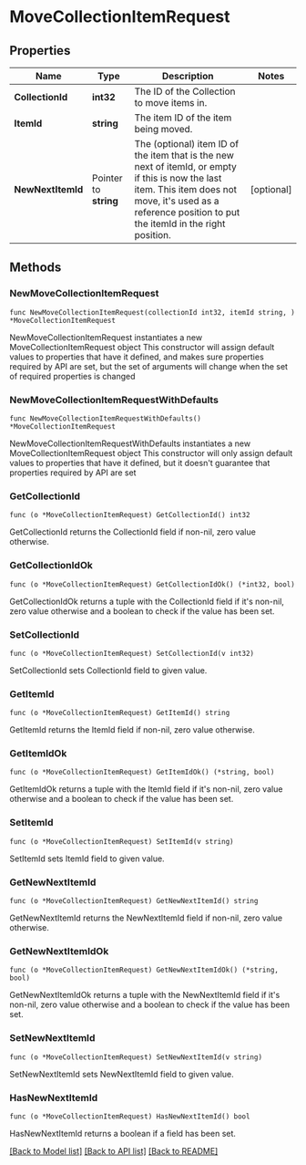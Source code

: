 # MoveCollectionItemRequest

## Properties

Name | Type | Description | Notes
------------ | ------------- | ------------- | -------------
**CollectionId** | **int32** | The ID of the Collection to move items in. | 
**ItemId** | **string** | The item ID of the item being moved. | 
**NewNextItemId** | Pointer to **string** | The (optional) item ID of the item that is the new next of itemId, or empty if this is now the last item. This item does not move, it&#39;s used as a reference position to put the itemId in the right position. | [optional] 

## Methods

### NewMoveCollectionItemRequest

`func NewMoveCollectionItemRequest(collectionId int32, itemId string, ) *MoveCollectionItemRequest`

NewMoveCollectionItemRequest instantiates a new MoveCollectionItemRequest object
This constructor will assign default values to properties that have it defined,
and makes sure properties required by API are set, but the set of arguments
will change when the set of required properties is changed

### NewMoveCollectionItemRequestWithDefaults

`func NewMoveCollectionItemRequestWithDefaults() *MoveCollectionItemRequest`

NewMoveCollectionItemRequestWithDefaults instantiates a new MoveCollectionItemRequest object
This constructor will only assign default values to properties that have it defined,
but it doesn't guarantee that properties required by API are set

### GetCollectionId

`func (o *MoveCollectionItemRequest) GetCollectionId() int32`

GetCollectionId returns the CollectionId field if non-nil, zero value otherwise.

### GetCollectionIdOk

`func (o *MoveCollectionItemRequest) GetCollectionIdOk() (*int32, bool)`

GetCollectionIdOk returns a tuple with the CollectionId field if it's non-nil, zero value otherwise
and a boolean to check if the value has been set.

### SetCollectionId

`func (o *MoveCollectionItemRequest) SetCollectionId(v int32)`

SetCollectionId sets CollectionId field to given value.


### GetItemId

`func (o *MoveCollectionItemRequest) GetItemId() string`

GetItemId returns the ItemId field if non-nil, zero value otherwise.

### GetItemIdOk

`func (o *MoveCollectionItemRequest) GetItemIdOk() (*string, bool)`

GetItemIdOk returns a tuple with the ItemId field if it's non-nil, zero value otherwise
and a boolean to check if the value has been set.

### SetItemId

`func (o *MoveCollectionItemRequest) SetItemId(v string)`

SetItemId sets ItemId field to given value.


### GetNewNextItemId

`func (o *MoveCollectionItemRequest) GetNewNextItemId() string`

GetNewNextItemId returns the NewNextItemId field if non-nil, zero value otherwise.

### GetNewNextItemIdOk

`func (o *MoveCollectionItemRequest) GetNewNextItemIdOk() (*string, bool)`

GetNewNextItemIdOk returns a tuple with the NewNextItemId field if it's non-nil, zero value otherwise
and a boolean to check if the value has been set.

### SetNewNextItemId

`func (o *MoveCollectionItemRequest) SetNewNextItemId(v string)`

SetNewNextItemId sets NewNextItemId field to given value.

### HasNewNextItemId

`func (o *MoveCollectionItemRequest) HasNewNextItemId() bool`

HasNewNextItemId returns a boolean if a field has been set.


[[Back to Model list]](../README.md#documentation-for-models) [[Back to API list]](../README.md#documentation-for-api-endpoints) [[Back to README]](../README.md)


